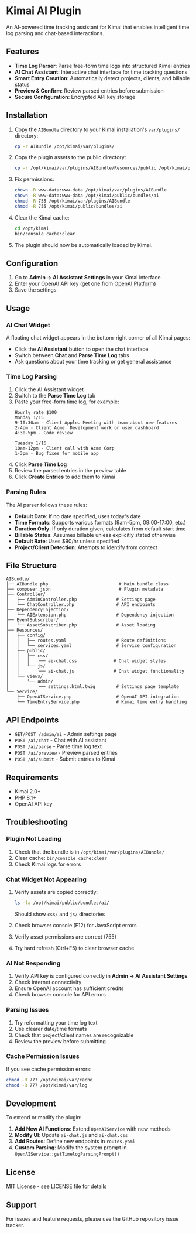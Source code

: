 # Kimai AI Plugin

An AI-powered time tracking assistant for Kimai that enables intelligent time log parsing and chat-based interactions.

## Features

- **Time Log Parser**: Parse free-form time logs into structured Kimai entries
- **AI Chat Assistant**: Interactive chat interface for time tracking questions
- **Smart Entry Creation**: Automatically detect projects, clients, and billable status
- **Preview & Confirm**: Review parsed entries before submission
- **Secure Configuration**: Encrypted API key storage

## Installation

1. Copy the `AIBundle` directory to your Kimai installation's `var/plugins/` directory:
   ```bash
   cp -r AIBundle /opt/kimai/var/plugins/
   ```

2. Copy the plugin assets to the public directory:
   ```bash
   cp -r /opt/kimai/var/plugins/AIBundle/Resources/public /opt/kimai/public/bundles/ai
   ```

3. Fix permissions:
   ```bash
   chown -R www-data:www-data /opt/kimai/var/plugins/AIBundle
   chown -R www-data:www-data /opt/kimai/public/bundles/ai
   chmod -R 755 /opt/kimai/var/plugins/AIBundle
   chmod -R 755 /opt/kimai/public/bundles/ai
   ```

4. Clear the Kimai cache:
   ```bash
   cd /opt/kimai
   bin/console cache:clear
   ```

5. The plugin should now be automatically loaded by Kimai.

## Configuration

1. Go to **Admin → AI Assistant Settings** in your Kimai interface
2. Enter your OpenAI API key (get one from [OpenAI Platform](https://platform.openai.com/api-keys))
3. Save the settings

## Usage

### AI Chat Widget

A floating chat widget appears in the bottom-right corner of all Kimai pages:

- Click the **AI Assistant** button to open the chat interface
- Switch between **Chat** and **Parse Time Log** tabs
- Ask questions about your time tracking or get general assistance

### Time Log Parsing

1. Click the AI Assistant widget
2. Switch to the **Parse Time Log** tab
3. Paste your free-form time log, for example:
   ```
   Hourly rate $100
   Monday 1/15
   9-10:30am - Client Apple. Meeting with team about new features
   2-4pm - Client Acme. Development work on user dashboard
   4:30-5pm - Code review
   
   Tuesday 1/16
   10am-12pm - Client call with Acme Corp
   1-3pm - Bug fixes for mobile app
   ```
4. Click **Parse Time Log**
5. Review the parsed entries in the preview table
6. Click **Create Entries** to add them to Kimai

### Parsing Rules

The AI parser follows these rules:
- **Default Date**: If no date specified, uses today's date
- **Time Formats**: Supports various formats (9am-5pm, 09:00-17:00, etc.)
- **Duration Only**: If only duration given, calculates from default start time
- **Billable Status**: Assumes billable unless explicitly stated otherwise
- **Default Rate**: Uses $90/hr unless specified
- **Project/Client Detection**: Attempts to identify from context

## File Structure

```
AIBundle/
├── AIBundle.php                           # Main bundle class
├── composer.json                          # Plugin metadata
├── Controller/
│   ├── AdminController.php               # Settings page
│   └── ChatController.php                # API endpoints
├── DependencyInjection/
│   └── AIExtension.php                   # Dependency injection
├── EventSubscriber/
│   └── AssetSubscriber.php               # Asset loading
├── Resources/
│   ├── config/
│   │   ├── routes.yaml                   # Route definitions
│   │   └── services.yaml                 # Service configuration
│   ├── public/
│   │   ├── css/
│   │   │   └── ai-chat.css              # Chat widget styles
│   │   └── js/
│   │       └── ai-chat.js               # Chat widget functionality
│   └── views/
│       └── admin/
│           └── settings.html.twig        # Settings page template
└── Service/
    ├── OpenAIService.php                 # OpenAI API integration
    └── TimeEntryService.php              # Kimai time entry handling
```

## API Endpoints

- `GET/POST /admin/ai` - Admin settings page
- `POST /ai/chat` - Chat with AI assistant
- `POST /ai/parse` - Parse time log text
- `POST /ai/preview` - Preview parsed entries
- `POST /ai/submit` - Submit entries to Kimai

## Requirements

- Kimai 2.0+
- PHP 8.1+
- OpenAI API key


## Troubleshooting

### Plugin Not Loading
1. Check that the bundle is in `/opt/kimai/var/plugins/AIBundle/`
2. Clear cache: `bin/console cache:clear`
3. Check Kimai logs for errors

### Chat Widget Not Appearing
1. Verify assets are copied correctly:
   ```bash
   ls -la /opt/kimai/public/bundles/ai/
   ```
   Should show `css/` and `js/` directories

2. Check browser console (F12) for JavaScript errors
3. Verify asset permissions are correct (755)
4. Try hard refresh (Ctrl+F5) to clear browser cache

### AI Not Responding
1. Verify API key is configured correctly in **Admin → AI Assistant Settings**
2. Check internet connectivity
3. Ensure OpenAI account has sufficient credits
4. Check browser console for API errors

### Parsing Issues
1. Try reformatting your time log text
2. Use clearer date/time formats
3. Check that project/client names are recognizable
4. Review the preview before submitting

### Cache Permission Issues
If you see cache permission errors:
```bash
chmod -R 777 /opt/kimai/var/cache
chmod -R 777 /opt/kimai/var/log
```

## Development

To extend or modify the plugin:

1. **Add New AI Functions**: Extend `OpenAIService` with new methods
2. **Modify UI**: Update `ai-chat.js` and `ai-chat.css`
3. **Add Routes**: Define new endpoints in `routes.yaml`
4. **Custom Parsing**: Modify the system prompt in `OpenAIService::getTimelogParsingPrompt()`

## License

MIT License - see LICENSE file for details

## Support

For issues and feature requests, please use the GitHub repository issue tracker.